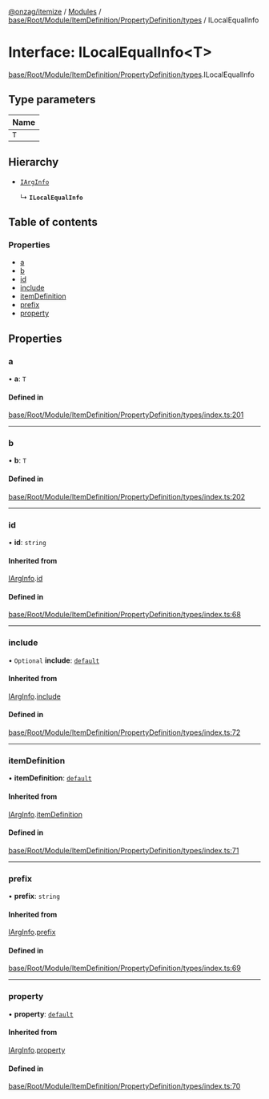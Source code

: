 [@onzag/itemize](../README.md) / [Modules](../modules.md) / [base/Root/Module/ItemDefinition/PropertyDefinition/types](../modules/base_Root_Module_ItemDefinition_PropertyDefinition_types.md) / ILocalEqualInfo

# Interface: ILocalEqualInfo<T\>

[base/Root/Module/ItemDefinition/PropertyDefinition/types](../modules/base_Root_Module_ItemDefinition_PropertyDefinition_types.md).ILocalEqualInfo

## Type parameters

| Name |
| :------ |
| `T` |

## Hierarchy

- [`IArgInfo`](base_Root_Module_ItemDefinition_PropertyDefinition_types.IArgInfo.md)

  ↳ **`ILocalEqualInfo`**

## Table of contents

### Properties

- [a](base_Root_Module_ItemDefinition_PropertyDefinition_types.ILocalEqualInfo.md#a)
- [b](base_Root_Module_ItemDefinition_PropertyDefinition_types.ILocalEqualInfo.md#b)
- [id](base_Root_Module_ItemDefinition_PropertyDefinition_types.ILocalEqualInfo.md#id)
- [include](base_Root_Module_ItemDefinition_PropertyDefinition_types.ILocalEqualInfo.md#include)
- [itemDefinition](base_Root_Module_ItemDefinition_PropertyDefinition_types.ILocalEqualInfo.md#itemdefinition)
- [prefix](base_Root_Module_ItemDefinition_PropertyDefinition_types.ILocalEqualInfo.md#prefix)
- [property](base_Root_Module_ItemDefinition_PropertyDefinition_types.ILocalEqualInfo.md#property)

## Properties

### a

• **a**: `T`

#### Defined in

[base/Root/Module/ItemDefinition/PropertyDefinition/types/index.ts:201](https://github.com/onzag/itemize/blob/a24376ed/base/Root/Module/ItemDefinition/PropertyDefinition/types/index.ts#L201)

___

### b

• **b**: `T`

#### Defined in

[base/Root/Module/ItemDefinition/PropertyDefinition/types/index.ts:202](https://github.com/onzag/itemize/blob/a24376ed/base/Root/Module/ItemDefinition/PropertyDefinition/types/index.ts#L202)

___

### id

• **id**: `string`

#### Inherited from

[IArgInfo](base_Root_Module_ItemDefinition_PropertyDefinition_types.IArgInfo.md).[id](base_Root_Module_ItemDefinition_PropertyDefinition_types.IArgInfo.md#id)

#### Defined in

[base/Root/Module/ItemDefinition/PropertyDefinition/types/index.ts:68](https://github.com/onzag/itemize/blob/a24376ed/base/Root/Module/ItemDefinition/PropertyDefinition/types/index.ts#L68)

___

### include

• `Optional` **include**: [`default`](../classes/base_Root_Module_ItemDefinition_Include.default.md)

#### Inherited from

[IArgInfo](base_Root_Module_ItemDefinition_PropertyDefinition_types.IArgInfo.md).[include](base_Root_Module_ItemDefinition_PropertyDefinition_types.IArgInfo.md#include)

#### Defined in

[base/Root/Module/ItemDefinition/PropertyDefinition/types/index.ts:72](https://github.com/onzag/itemize/blob/a24376ed/base/Root/Module/ItemDefinition/PropertyDefinition/types/index.ts#L72)

___

### itemDefinition

• **itemDefinition**: [`default`](../classes/base_Root_Module_ItemDefinition.default.md)

#### Inherited from

[IArgInfo](base_Root_Module_ItemDefinition_PropertyDefinition_types.IArgInfo.md).[itemDefinition](base_Root_Module_ItemDefinition_PropertyDefinition_types.IArgInfo.md#itemdefinition)

#### Defined in

[base/Root/Module/ItemDefinition/PropertyDefinition/types/index.ts:71](https://github.com/onzag/itemize/blob/a24376ed/base/Root/Module/ItemDefinition/PropertyDefinition/types/index.ts#L71)

___

### prefix

• **prefix**: `string`

#### Inherited from

[IArgInfo](base_Root_Module_ItemDefinition_PropertyDefinition_types.IArgInfo.md).[prefix](base_Root_Module_ItemDefinition_PropertyDefinition_types.IArgInfo.md#prefix)

#### Defined in

[base/Root/Module/ItemDefinition/PropertyDefinition/types/index.ts:69](https://github.com/onzag/itemize/blob/a24376ed/base/Root/Module/ItemDefinition/PropertyDefinition/types/index.ts#L69)

___

### property

• **property**: [`default`](../classes/base_Root_Module_ItemDefinition_PropertyDefinition.default.md)

#### Inherited from

[IArgInfo](base_Root_Module_ItemDefinition_PropertyDefinition_types.IArgInfo.md).[property](base_Root_Module_ItemDefinition_PropertyDefinition_types.IArgInfo.md#property)

#### Defined in

[base/Root/Module/ItemDefinition/PropertyDefinition/types/index.ts:70](https://github.com/onzag/itemize/blob/a24376ed/base/Root/Module/ItemDefinition/PropertyDefinition/types/index.ts#L70)
